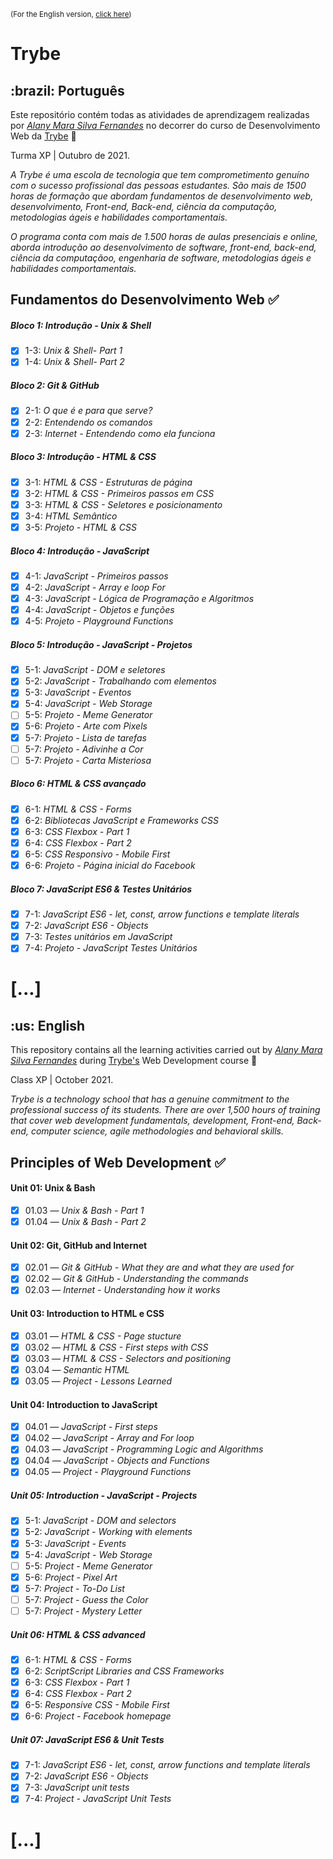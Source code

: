 <small>(For the English version, <a href="#en">click here</a>)</small>

# Trybe

<h2>:brazil: Português</h2>

Este repositório contém todas as atividades de aprendizagem realizadas por _[Alany Mara Silva Fernandes](https://www.linkedin.com/in/alanyfernandes/)_ no decorrer do curso de Desenvolvimento Web da [Trybe](https://www.betrybe.com/) :rocket:

Turma XP | Outubro de 2021.

_A Trybe é uma escola de tecnologia que tem comprometimento genuíno com o sucesso profissional das pessoas estudantes. São mais de 1500 horas de formação que abordam fundamentos de desenvolvimento web, desenvolvimento, Front-end, Back-end, ciência da computação, metodologias ágeis e habilidades comportamentais._

_O programa conta com mais de 1.500 horas de aulas presenciais e online, aborda introdução ao desenvolvimento de software, front-end, back-end, ciência da computaçãoo, engenharia de software, metodologias ágeis e habilidades comportamentais._

## Fundamentos do Desenvolvimento Web :white_check_mark:

##### Bloco 1: Introdução - Unix & Shell

- [X] 1-3: _Unix & Shell- Part 1_
- [X] 1-4: _Unix & Shell- Part 2_

##### Bloco 2: Git & GitHub

- [X] 2-1: _O que é e para que serve?_
- [X] 2-2: _Entendendo os comandos_
- [X] 2-3: _Internet - Entendendo como ela funciona_

##### Bloco 3: Introdução - HTML & CSS

- [X] 3-1: _HTML & CSS - Estruturas de página_
- [X] 3-2: _HTML & CSS - Primeiros passos em CSS_
- [X] 3-3: _HTML & CSS - Seletores e posicionamento_
- [X] 3-4: _HTML Semântico_
- [X] 3-5: _Projeto - HTML & CSS_

##### Bloco 4: Introdução - JavaScript

- [X] 4-1: _JavaScript - Primeiros passos_
- [X] 4-2: _JavaScript - Array e loop For_
- [X] 4-3: _JavaScript - Lógica de Programação e Algoritmos_
- [X] 4-4: _JavaScript - Objetos e funções_
- [X] 4-5: _Projeto - Playground Functions_

##### Bloco 5: Introdução - JavaScript - Projetos

- [X] 5-1: _JavaScript - DOM e seletores_
- [X] 5-2: _JavaScript - Trabalhando com elementos_
- [X] 5-3: _JavaScript - Eventos_
- [X] 5-4: _JavaScript - Web Storage_
- [ ] 5-5: _Projeto - Meme Generator_
- [X] 5-6: _Projeto - Arte com Pixels_
- [X] 5-7: _Projeto - Lista de tarefas_
- [ ] 5-7: _Projeto - Adivinhe a Cor_
- [ ] 5-7: _Projeto - Carta Misteriosa_

##### Bloco 6: HTML & CSS avançado

- [X] 6-1: _HTML & CSS - Forms_
- [X] 6-2: _Bibliotecas JavaScript e Frameworks CSS_
- [X] 6-3: _CSS Flexbox - Part 1_
- [X] 6-4: _CSS Flexbox - Part 2_
- [X] 6-5: _CSS Responsivo - Mobile First_
- [X] 6-6: _Projeto - Página inicial do Facebook_

##### Bloco 7: JavaScript ES6 & Testes Unitários

- [X] 7-1: _JavaScript ES6 - let, const, arrow functions e template literals_
- [X] 7-2: _JavaScript ES6 - Objects_
- [X] 7-3: _Testes unitários em JavaScript_
- [X] 7-4: _Projeto - JavaScript Testes Unitários_

# [...]

<h2 id="en">:us: English</h2>

This repository contains all the learning activities carried out by _[Alany Mara Silva Fernandes](https://www.linkedin.com/in/alanyfernandes/)_ during [Trybe's](https://www.betrybe.com/) Web Development course :rocket:

Class XP | October 2021.

_Trybe is a technology school that has a genuine commitment to the professional success of its students. There are over 1,500 hours of training that cover web development fundamentals, development, Front-end, Back-end, computer science, agile methodologies and behavioral skills._

## Principles of Web Development :white_check_mark:

#### Unit 01: Unix & Bash

- [x] 01.03 — _Unix & Bash - Part 1_
- [x] 01.04 — _Unix & Bash - Part 2_

#### Unit 02: Git, GitHub and Internet

- [x] 02.01 — _Git & GitHub - What they are and what they are used for_
- [x] 02.02 — _Git & GitHub - Understanding the commands_
- [x] 02.03 — _Internet - Understanding how it works_

#### Unit 03: Introduction to HTML e CSS

- [x] 03.01 — _HTML & CSS - Page stucture_
- [x] 03.02 — _HTML & CSS - First steps with CSS_
- [x] 03.03 — _HTML & CSS - Selectors and positioning_
- [x] 03.04 — _Semantic HTML_
- [x] 03.05 — _Project - Lessons Learned_

#### Unit 04: Introduction to JavaScript

- [x] 04.01 — _JavaScript - First steps_
- [x] 04.02 — _JavaScript - Array and For loop_
- [x] 04.03 — _JavaScript - Programming Logic and Algorithms_
- [x] 04.04 — _JavaScript - Objects and Functions_
- [x] 04.05 — _Project - Playground Functions_

##### Unit 05: Introduction - JavaScript - Projects

- [X] 5-1: _JavaScript - DOM and selectors_
- [X] 5-2: _JavaScript - Working with elements_
- [X] 5-3: _JavaScript - Events_
- [X] 5-4: _JavaScript - Web Storage_
- [ ] 5-5: _Project - Meme Generator_
- [X] 5-6: _Project - Pixel Art_
- [X] 5-7: _Project - To-Do List_
- [ ] 5-7: _Project - Guess the Color_
- [ ] 5-7: _Project - Mystery Letter_

##### Unit 06: HTML & CSS advanced

- [X] 6-1: _HTML & CSS - Forms_
- [X] 6-2: _ScriptScript Libraries and CSS Frameworks_
- [X] 6-3: _CSS Flexbox - Part 1_
- [X] 6-4: _CSS Flexbox - Part 2_
- [X] 6-5: _Responsive CSS - Mobile First_
- [X] 6-6: _Project - Facebook homepage_

##### Unit 07: JavaScript ES6 & Unit Tests

- [X] 7-1: _JavaScript ES6 - let, const, arrow functions and template literals_
- [X] 7-2: _JavaScript ES6 - Objects_
- [X] 7-3: _JavaScript unit tests_
- [X] 7-4: _Project - JavaScript Unit Tests_

# [...]